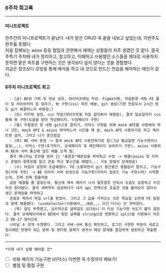 ### 6주차 회고록
***

  #### 미니프로젝트

  한주간의 미니프로젝트가 끝났다. 내가 맡은 CRUD 꼭 끝을 내보고 싶었는데, 이번주도 완주를 못했다.  
  처음 접해보는 axios 등등 협업과 관련해서 헤매는 상황들이 자주 생겼던 것 같다. 결국 주특기 주차때 내가 정리하고, 참고하고, 이해하고 사용했던 소스들을 제대로 사용하지 못하면 맡은 파트를 구현하는 것은 생각보다 쉽지 않다는 것을 경험했다.  
지금은 창조보다 모방을 통해 해석을 하고 내 것으로 만드는 연습을 해야하는 때인거 같다.
    
  #### 6주차 **미니프로젝트 회고**
      - (금) BE와 기획 및 정보 공유, 와이어프레임 작성- Figma사용, 작업환경 세팅-FE 폴더 및 라이브러리 등 맞추기, 뷰 구현(css) 파트 배분, git 생성(기한 만료되서 2시간 정도 git 해결하느라 싸용함;)  
      - (토) 라우팅 설정, css 작업(레이아웃을 처음 잡아봐서 헤맸음), 결국 일요일까지 css 통해 뷰 구현(도움을 받아 작성페이지, 수정페이지 구현)  
      - (월) 주말동안 한 내용 git으로 합치기, 리덕스 구현을 위해 mock API를 사용해야 하나 고민, mock API & axios 파악하느라 시간을 꽤 씀, mock API 사용하기로 하고 게이트맨 설치, 그러고 나기 중간점검  
      - (화) BE 서버 완성 -> 결국 mock API 사용안하기로 함(그냥 월요일엔 기능구현이나 할걸,,,), 리덕스 구현(추가하기, 상세페이지 및 메인페이지 보여주기 구현), axios 사용하여 BE와 서버 통신에 많은 애를 쓰게 됨;  
      결국 매니저님 조언을 얻어 {} "중괄호"때문임을 파악하고 수정 -> 해결(axios 및 리덕스 문법이 잘못된줄 알고 콘솔 찍고 몇시간을 헤맸다... 기초 문법이 문제였음)
      - (수) 마음이 굉장히 조급해졌다. FE 소통하면서 git 중간중간 충돌없이 합치고, 기능구현(삭제 구현) -> BE 이미지 서버 완성으로 기능구현(이미지 업로드 기능 구현시작) 시작했는데, 진짜 진짜 힘들어씀  
      금방 해결될 줄 알았는데, 통신에 계속 에러가 나서 될듯말듯 안되서 도움도 요청하고 이것저것 찾아봤다. 결국 새벽까지 끙끙하다가 내가 api 전역으로 호출한 것을 불러오지 않아서 생긴 문제임을 파악하고  
      콘솔로 찍어서 파일 url을 받았다. 그리고 그 값을 가져오는 것은 목요일 오전에 FE 팀원과 함께 해결했다. (useSelector)사용해서,,,에휴,,, 이건 다시는 안 까먹겠다.
      - (목) 잠도 부족했고, 심리적으로 압박감도 있다보니 더 이상 기능구현 속도가 붙지 않았다. 결국 상세페이지에서 BE에서 받은 날짜를 string으로 변환하고 split을 사용해서 자르고 06-17 형식으로  
      나타날 수 있게 수정했다. 그리고 서버-서버 통신 확인하고, 로그인 구현한 부분이 새로고침시에만 반영이 되는 문제 등 렌더링 문제가 생겨서 해당 문제를 깔끔하게 정돈하고 제출했다.

***
    
    *이제 내가 실행 해야할 것*
 - [ ] 리뷰 페이지 기능구현 (리덕스) 이번엔 꼭 수정까지 해보기!
 - [ ] 별점 및 평점 구현
